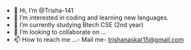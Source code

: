 - 👋 Hi, I’m @Trisha-141
- 👀 I’m interested in coding and learning new languages.
- 🌱 I’m currently studying Btech CSE (2nd year)
- 💞️ I’m looking to collaborate on ...
- 📫 How to reach me ...- Mail me- trishanaskar15@gmail.com

<!---
Trisha-141/Trisha-141 is a ✨ special ✨ repository because its `README.md` (this file) appears on your GitHub profile.
You can click the Preview link to take a look at your changes.
--->
